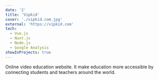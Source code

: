 ```yaml
---
date: '2'
title: 'Vipkid'
cover: './vipkid.com.jpg'
external: 'https://vipkid.com'
tech:
  - Vue.js
  - Nuxt.js
  - Node.js
  - Google Analysis
showInProjects: true
---
```


Online video education website. It make education more accessible by connecting students and teachers around the world.